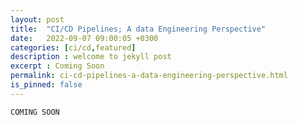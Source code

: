 ```yaml
---
layout: post
title:  "CI/CD Pipelines; A data Engineering Perspective"
date:   2022-09-07 09:00:05 +0300
categories: [ci/cd,featured]
description : welcome to jekyll post
excerpt : Coming Soon
permalink: ci-cd-pipelines-a-data-engineering-perspective.html
is_pinned: false
---
```



`COMING SOON`
